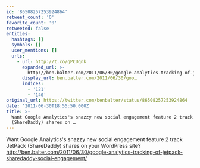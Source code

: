 ```yaml
---
id: '86508257253924864'
retweet_count: '0'
favorite_count: '0'
retweeted: false
entities:
  hashtags: []
  symbols: []
  user_mentions: []
  urls:
    - url: http://t.co/gPCUqnk
      expanded_url: >-
        http://ben.balter.com/2011/06/30/google-analytics-tracking-of-jetpack-sharedaddy-social-engagement/
      display_url: ben.balter.com/2011/06/30/goo…
      indices:
        - '121'
        - '140'
original_url: https://twitter.com/benbalter/status/86508257253924864
date: '2011-06-30T18:55:50.000Z'
title: >-
  Want Google Analytics's snazzy new social engagement feature 2 track JetPack
  (ShareDaddy) shares on …
---
```


Want Google Analytics's snazzy new social engagement feature 2 track JetPack (ShareDaddy) shares on your WordPress site? http://ben.balter.com/2011/06/30/google-analytics-tracking-of-jetpack-sharedaddy-social-engagement/